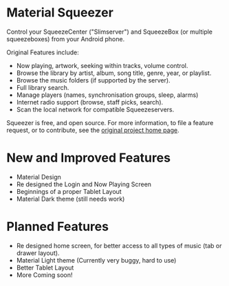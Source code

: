 Material Squeezer
=================

Control your SqueezeCenter ("Slimserver") and SqueezeBox (or multiple squeezeboxes)
from your Android phone.

Original Features include:

*   Now playing, artwork, seeking within tracks, volume control.
*   Browse the library by artist, album, song title, genre, year, or playlist.
*   Browse the music folders (if supported by the server).
*   Full library search.
*   Manage players (names, synchronisation groups, sleep, alarms)
*   Internet radio support (browse, staff picks, search).
*   Scan the local network for compatible Squeezeservers.

Squeezer is free, and open source.  For more information, to file a feature request,
or to contribute, see the
[original project home page](https://nikclayton.github.io/android-squeezer/).

New and Improved Features
=========================

*   Material Design
*   Re designed the Login and Now Playing Screen
*   Beginnings of a proper Tablet Layout
*   Material Dark theme (still needs work)

Planned Features
================

*   Re designed home screen, for better access to all types of music (tab or drawer layout).
*   Material Light theme (Currently very buggy, hard to use)
*   Better Tablet Layout
*   More Coming soon!
